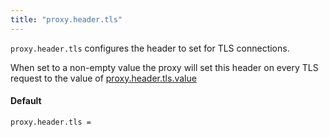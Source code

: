 ```yaml
---
title: "proxy.header.tls"
---
```


`proxy.header.tls` configures the header to set for TLS connections.

When set to a non-empty value the proxy will set this header on every
TLS request to the value of [proxy.header.tls.value](/ref/proxy.header.tls.value/)

#### Default

    proxy.header.tls =
